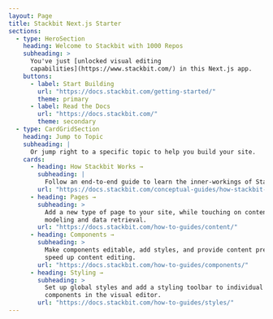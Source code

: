 ```yaml
---
layout: Page
title: Stackbit Next.js Starter
sections:
  - type: HeroSection
    heading: Welcome to Stackbit with 1000 Repos
    subheading: >
      You've just [unlocked visual editing
      capabilities](https://www.stackbit.com/) in this Next.js app.
    buttons:
      - label: Start Building
        url: "https://docs.stackbit.com/getting-started/"
        theme: primary
      - label: Read the Docs
        url: "https://docs.stackbit.com/"
        theme: secondary
  - type: CardGridSection
    heading: Jump to Topic
    subheading: |
      Or jump right to a specific topic to help you build your site.
    cards:
      - heading: How Stackbit Works →
        subheading: |
          Follow an end-to-end guide to learn the inner-workings of Stackbit.
        url: "https://docs.stackbit.com/conceptual-guides/how-stackbit-works/"
      - heading: Pages →
        subheading: >
          Add a new type of page to your site, while touching on content
          modeling and data retrieval.
        url: "https://docs.stackbit.com/how-to-guides/content/"
      - heading: Components →
        subheading: >
          Make components editable, add styles, and provide content presets to
          speed up content editing.
        url: "https://docs.stackbit.com/how-to-guides/components/"
      - heading: Styling →
        subheading: >
          Set up global styles and add a styling toolbar to individual
          components in the visual editor.
        url: "https://docs.stackbit.com/how-to-guides/styles/"
---
```

